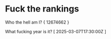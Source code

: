 # Fuck the rankings

Who the hell am I?
{ 12674662 }

What fucking year is it?
[ 2025-03-07T17:30:00Z ]
